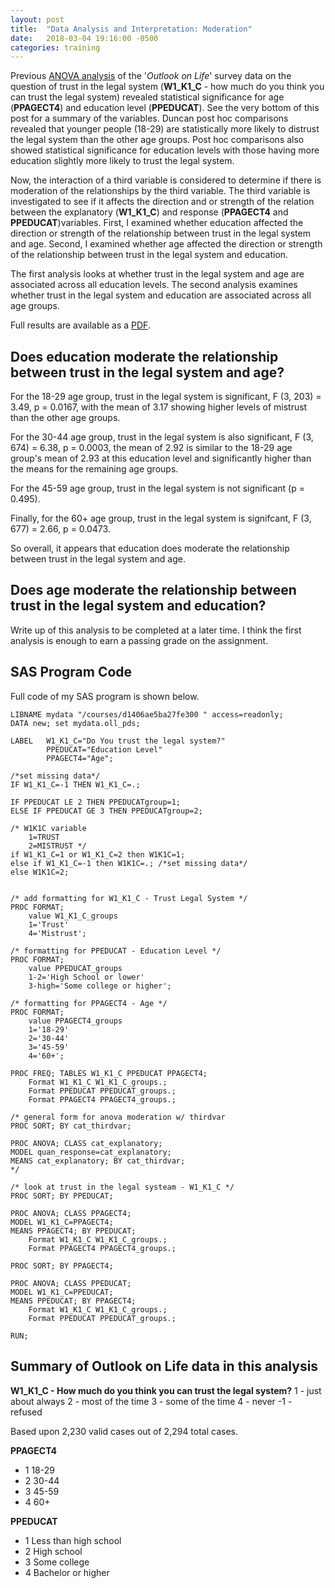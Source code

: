 ```yaml
---
layout: post
title:  "Data Analysis and Interpretation: Moderation"
date:   2018-03-04 19:16:00 -0500
categories: training
---
```


Previous [ANOVA analysis](ANOVA.html) of the '_Outlook on Life_' survey data on the question of trust in the legal system (**W1_K1_C** - how much do you think you can trust the legal system) revealed statistical significance for age (**PPAGECT4**) and education level (**PPEDUCAT**). See the very bottom of this post for a summary of the variables. Duncan post hoc comparisons revealed that younger people (18-29) are statistically more likely to distrust the legal system than the other age groups. Post hoc comparisons also showed statistical significance for education levels with those having more education slightly more likely to trust the legal system. 

Now, the interaction of a third variable is considered to determine if there is moderation of the relationships by the third variable. The third variable is investigated to see if it affects the direction and or strength of the relation between the explanatory (**W1_K1_C**) and response (**PPAGECT4** and **PPEDUCAT**)variables. First, I examined whether education affected the direction or strength of the relationship between trust in the legal system and age. Second, I examined whether age affected the direction or strength of the relationship between trust in the legal system and education.

The first analysis looks at whether trust in the legal system and age are associated across all education levels. The second analysis examines whether trust in the legal system and education are associated across all age groups.

Full results are available as a [PDF](/files/Week_4_Moderation_Results.pdf).

## Does education moderate the relationship between trust in the legal system and age?

For the 18-29 age group, trust in the legal system is significant, F (3, 203) = 3.49, p = 0.0167, with the mean of 3.17 showing higher levels of mistrust than the other age groups. 

For the 30-44 age group, trust in the legal system is also significant, F (3, 674) = 6.38, p = 0.0003, the mean of 2.92 is similar to the 18-29 age group's mean of 2.93 at this education level and significantly higher than the means for the remaining age groups.

For the 45-59 age group, trust in the legal system is not significant (p = 0.495).

Finally, for the 60+ age group, trust in the legal system is signifcant, F (3, 677) = 2.66, p = 0.0473.

So overall, it appears that education does moderate the relationship between trust in the legal system and age.

## Does age moderate the relationship between trust in the legal system and education?

Write up of this analysis to be completed at a later time. I think the first analysis is enough to earn a passing grade on the assignment.

## SAS Program Code

Full code of my SAS program is shown below.

``` SAS
LIBNAME mydata "/courses/d1406ae5ba27fe300 " access=readonly;
DATA new; set mydata.oll_pds;

LABEL   W1_K1_C="Do You trust the legal system?"
        PPEDUCAT="Education Level"
        PPAGECT4="Age";

/*set missing data*/
IF W1_K1_C=-1 THEN W1_K1_C=.;

IF PPEDUCAT LE 2 THEN PPEDUCATgroup=1;
ELSE IF PPEDUCAT GE 3 THEN PPEDUCATgroup=2;
 
/* W1K1C variable 
    1=TRUST 
    2=MISTRUST */
if W1_K1_C=1 or W1_K1_C=2 then W1K1C=1;
else if W1_K1_C=-1 then W1K1C=.; /*set missing data*/
else W1K1C=2;


/* add formatting for W1_K1_C - Trust Legal System */
PROC FORMAT;
    value W1_K1_C_groups
    1='Trust'
    4='Mistrust';

/* formatting for PPEDUCAT - Education Level */
PROC FORMAT;
    value PPEDUCAT_groups
    1-2='High School or lower'
    3-high='Some college or higher';

/* formatting for PPAGECT4 - Age */
PROC FORMAT;
    value PPAGECT4_groups
    1='18-29'
    2='30-44'
    3='45-59'
    4='60+';

PROC FREQ; TABLES W1_K1_C PPEDUCAT PPAGECT4;
    Format W1_K1_C W1_K1_C_groups.;
    Format PPEDUCAT PPEDUCAT_groups.;
    Format PPAGECT4 PPAGECT4_groups.;

/* general form for anova moderation w/ thirdvar
PROC SORT; BY cat_thirdvar;

PROC ANOVA; CLASS cat_explanatory;
MODEL quan_response=cat_explanatory;
MEANS cat_explanatory; BY cat_thirdvar;
*/

/* look at trust in the legal systeam - W1_K1_C */
PROC SORT; BY PPEDUCAT;

PROC ANOVA; CLASS PPAGECT4;
MODEL W1_K1_C=PPAGECT4;
MEANS PPAGECT4; BY PPEDUCAT;
    Format W1_K1_C W1_K1_C_groups.;
    Format PPAGECT4 PPAGECT4_groups.;

PROC SORT; BY PPAGECT4;

PROC ANOVA; CLASS PPEDUCAT;
MODEL W1_K1_C=PPEDUCAT;
MEANS PPEDUCAT; BY PPAGECT4;
    Format W1_K1_C W1_K1_C_groups.;
    Format PPEDUCAT PPEDUCAT_groups.;

RUN;
```


## Summary of Outlook on Life data in this analysis

**W1_K1_C - How much do you think you can trust the legal system?**
1 - just about always
2 - most of the time
3 - some of the time
4 - never
-1 - refused 

Based upon 2,230 valid cases out of 2,294 total cases.

**PPAGECT4**
- 1 18-29
- 2 30-44
- 3 45-59
- 4 60+

**PPEDUCAT**
- 1 Less than high school
- 2 High school
- 3 Some college
- 4 Bachelor or higher
